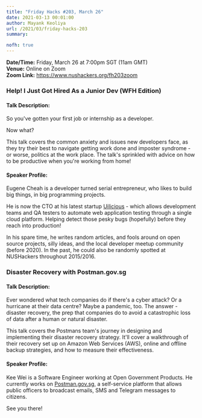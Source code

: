 ```yaml
---
title: "Friday Hacks #203, March 26"
date: 2021-03-13 00:01:00
author: Mayank Keoliya
url: /2021/03/friday-hacks-203
summary:

nofh: true
---
```


**Date/Time:** Friday, March 26 at 7:00pm SGT (11am GMT) <br />
**Venue:** Online on Zoom<br />
**Zoom Link:** <https://www.nushackers.org/fh203zoom>

### Help! I Just Got Hired As a Junior Dev (WFH Edition)

#### Talk Description:
So you've gotten your first job or internship as a developer.

Now what?

This talk covers the common anxiety and issues new developers face, as they try their best to navigate getting work done and imposter syndrome - or worse, politics at the work place. The talk's sprinkled with advice on how to be productive when you're working from home!

#### Speaker Profile:

Eugene Cheah is a developer turned serial entrepreneur, who likes to build big things, in big programming projects.

He is now the CTO at his latest startup [Uilicious](https://uilicious.com/) - which allows development teams and QA testers to automate web application testing through a single cloud platform. Helping detect those pesky bugs (hopefully) before they reach into production!

In his spare time, he writes random articles, and fools around on open source projects, silly ideas, and the local developer meetup community (before 2020). In the past, he could also be randomly spotted at NUSHackers throughout 2015/2016.

### Disaster Recovery with Postman.gov.sg

#### Talk Description:

Ever wondered what tech companies do if there's a cyber attack? Or a hurricane at their data centre? Maybe a pandemic, too. The answer - disaster recovery, the prep that companies do to avoid a catastrophic loss of data after a human or natural disaster.

This talk covers the Postmans team's journey in designing and implementing their disaster recovery strategy. It'll cover a walkthrough of their recovery set up on Amazon Web Services (AWS), online and offline backup strategies, and how to measure their effectiveness.

#### Speaker Profile:

Kee Wei is a Software Engineer working at Open Government Products. He currently works on [Postman.gov.sg](https://postman.gov.sg/), a self-service platform that allows public officers to broadcast emails, SMS and Telegram messages to citizens.

See you there!
